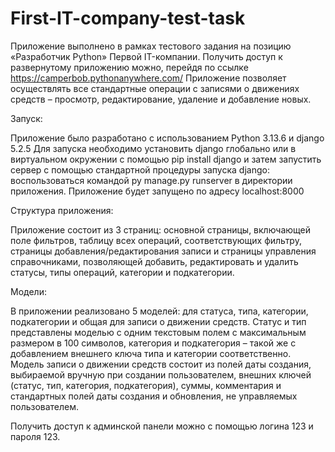 # First-IT-company-test-task
Приложение выполнено в рамках тестового задания на позицию «Разработчик Python» Первой IT-компании. Получить доступ к развернутому приложению можно, перейдя по ссылке https://camperbob.pythonanywhere.com/
Приложение позволяет осуществлять все стандартные операции с записями о движениях средств – просмотр, редактирование, удаление и добавление новых. 

Запуск:

Приложение было разработано с использованием Python 3.13.6 и django 5.2.5
Для запуска необходимо установить django глобально или в виртуальном окружении с помощью pip install django и затем запустить сервер с помощью стандартной процедуры запуска django: воспользоваться командой py manage.py runserver в директории приложения. Приложение будет запущено по адресу localhost:8000

Структура приложения:

Приложение состоит из 3 страниц: основной страницы, включающей поле фильтров, таблицу всех операций, соответствующих фильтру, страницы добавления/редактирования записи и страницы управления справочниками, позволяющей добавить, редактировать и удалить статусы, типы операций, категории и подкатегории.

Модели:

В приложении реализовано 5 моделей: для статуса, типа, категории, подкатегории и общая для записи о движении средств.
Статус и тип представлены моделью с одним текстовым полем с максимальным размером в 100 символов, категория и подкатегория – такой же с добавлением внешнего ключа типа и категории соответственно. 
Модель записи о движении средств состоит из полей даты создания, выбираемой вручную при создании пользователем, внешних ключей (статус, тип, категория, подкатегория), суммы, комментария и стандартных полей даты создания и обновления, не управляемых пользователем.

Получить доступ к админской панели можно с помощью логина 123 и пароля 123.
